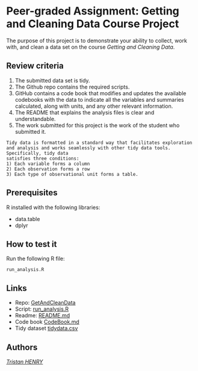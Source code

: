 # Peer-graded Assignment: Getting and Cleaning Data Course Project

The purpose of this project is to demonstrate your ability to collect, work with, and clean a data set on the course *Getting and Cleaning Data*.

## Review criteria

1. The submitted data set is tidy.
2. The Github repo contains the required scripts.
3.  GitHub contains a code book that modifies and updates the available codebooks with the data to indicate all the variables and summaries calculated, along with units, and any other relevant information.
4. The README that explains the analysis files is clear and understandable.
5. The work submitted for this project is the work of the student who submitted it.

```
Tidy data is formatted in a standard way that facilitates exploration and analysis and works seamlessly with other tidy data tools. Specifically, tidy data
satisfies three conditions: 
1) Each variable forms a column     
2) Each observation forms a row
3) Each type of observational unit forms a table.
```

## Prerequisites

R installed with the following libraries:
* data.table
* dplyr

## How to test it

Run the following R file: 
```
run_analysis.R
```

## Links

* Repo: [GetAndCleanData](.)
* Script: [run_analysis.R](run_analysis.R)
* Readme: [README.md](README.md)
* Code book [CodeBook.md](CodeBook.md)
* Tidy dataset [tidydata.csv](tidydata.csv)

## Authors

[*Tristan HENRY*](https://github.com/tristanry)
